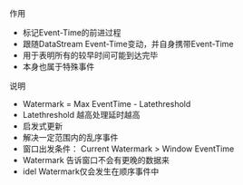 作用
* 标记Event-Time的前进过程
* 跟随DataStream Event-Time变动，并自身携带Event-Time
* 用于表明所有的较早时间可能到达完毕
* 本身也属于特殊事件


说明
* Watermark = Max EventTime - Latethreshold
* Latethreshold 越高处理延时越高
* 启发式更新
* 解决一定范围内的乱序事件
* 窗口出发条件： Current Watermark > Window EventTime
* Watermark 告诉窗口不会有更晚的数据来
* idel Watermark仅会发生在顺序事件中
